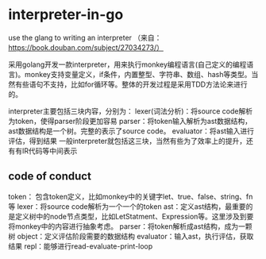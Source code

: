 # interpreter-in-go
use the glang to writing an interpreter （来自：https://book.douban.com/subject/27034273/）

采用golang开发一款interpreter，用来执行monkey编程语言(自己定义的编程语言)。monkey支持变量定义，if条件，内置整型、字符串、数组、hash等类型。当然有些语句不支持，比如for循环等。整体的开发过程是采用TDD方法论来进行的。

interpreter主要包括三块内容，分别为：
lexer(词法分析)：将source code解析为token，使得parser阶段更加容易
parser：将token输入解析为ast数据结构，ast数据结构是一个树。完整的表示了source code。
evaluator：将ast输入进行评估，得到结果
一般interpreter就包括这三块，当然有些为了效率上的提升，还有有IR代码等中间表示

## code of conduct
token： 包含token定义，比如monkey中的关键字let、true、false、string、fn等
lexer：将source code解析为一个一个的token
ast：定义ast结构，最重要的是定义树中的node节点类型，比如LetStatment、Expression等。这里涉及到要将monkey中的内容进行抽象考虑。
parser：将token解析成ast结构，成为一颗树
object：定义评估阶段需要的数据结构
evaluator：输入ast，执行评估，获取结果
repl：能够进行read-evaluate-print-loop

